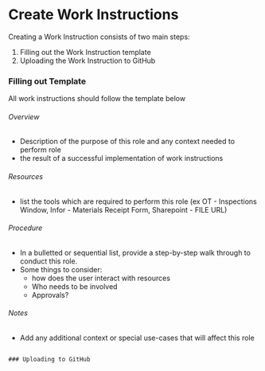 # Create Work Instructions
Creating a Work Instruction consists of two main steps:
1. Filling out the Work Instruction template
2. Uploading the Work Instruction to GitHub

### Filling out Template 
All work instructions should follow the template below 


###### Overview
- Description of the purpose of this role and any context needed to perform role
- the result of a successful implementation of work instructions

###### Resources
- list the tools which are required to perform this role (ex OT - Inspections Window, Infor - Materials Receipt Form, Sharepoint - FILE URL)

###### Procedure
- In a bulletted or sequential list, provide a step-by-step walk through to conduct this role.
- Some things to consider:
  - how does the user interact with resources
  - Who needs to be involved
  - Approvals?

###### Notes
- Add any additional context or special use-cases that will affect this role
```

### Uploading to GitHub
